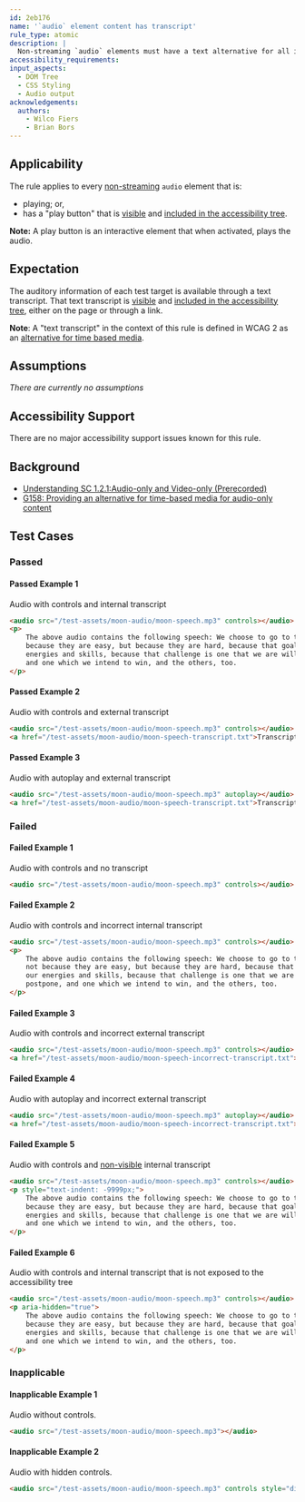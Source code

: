 ```yaml
---
id: 2eb176
name: '`audio` element content has transcript'
rule_type: atomic
description: |
  Non-streaming `audio` elements must have a text alternative for all included auditory information.
accessibility_requirements:
input_aspects:
  - DOM Tree
  - CSS Styling
  - Audio output
acknowledgements:
  authors:
    - Wilco Fiers
    - Brian Bors
---
```


## Applicability

The rule applies to every [non-streaming](#non-streaming-media-element) `audio` element that is:

- playing; or,
- has a "play button" that is [visible][] and [included in the accessibility tree][].

**Note:** A play button is an interactive element that when activated, plays the audio.

## Expectation

The auditory information of each test target is available through a text transcript. That text transcript is [visible][] and [included in the accessibility tree][], either on the page or through a link.

**Note**: A "text transcript" in the context of this rule is defined in WCAG 2 as an [alternative for time based media](https://www.w3.org/TR/WCAG21/#dfn-alternative-for-time-based-media).

## Assumptions

_There are currently no assumptions_

## Accessibility Support

There are no major accessibility support issues known for this rule.

## Background

- [Understanding SC 1.2.1:Audio-only and Video-only (Prerecorded)](https://www.w3.org/WAI/WCAG21/Understanding/audio-only-and-video-only-prerecorded)
- [G158: Providing an alternative for time-based media for audio-only content](https://www.w3.org/WAI/WCAG21/Techniques/general/G158)

## Test Cases

### Passed

#### Passed Example 1

Audio with controls and internal transcript

```html
<audio src="/test-assets/moon-audio/moon-speech.mp3" controls></audio>
<p>
	The above audio contains the following speech: We choose to go to the moon in this decade and do the other things, not
	because they are easy, but because they are hard, because that goal will serve to organize and measure the best of our
	energies and skills, because that challenge is one that we are willing to accept, one we are unwilling to postpone,
	and one which we intend to win, and the others, too.
</p>
```

#### Passed Example 2

Audio with controls and external transcript

```html
<audio src="/test-assets/moon-audio/moon-speech.mp3" controls></audio>
<a href="/test-assets/moon-audio/moon-speech-transcript.txt">Transcript</a>
```

#### Passed Example 3

Audio with autoplay and external transcript

```html
<audio src="/test-assets/moon-audio/moon-speech.mp3" autoplay></audio>
<a href="/test-assets/moon-audio/moon-speech-transcript.txt">Transcript</a>
```

### Failed

#### Failed Example 1

Audio with controls and no transcript

```html
<audio src="/test-assets/moon-audio/moon-speech.mp3" controls></audio>
```

#### Failed Example 2

Audio with controls and incorrect internal transcript

```html
<audio src="/test-assets/moon-audio/moon-speech.mp3" controls></audio>
<p>
	The above audio contains the following speech: We choose to go to the cheese in this decade and do the other things,
	not because they are easy, but because they are hard, because that goal will serve to organize and measure the best of
	our energies and skills, because that challenge is one that we are willing to accept, one we are unwilling to
	postpone, and one which we intend to win, and the others, too.
</p>
```

#### Failed Example 3

Audio with controls and incorrect external transcript

```html
<audio src="/test-assets/moon-audio/moon-speech.mp3" controls></audio>
<a href="/test-assets/moon-audio/moon-speech-incorrect-transcript.txt">Transcript</a>
```

#### Failed Example 4

Audio with autoplay and incorrect external transcript

```html
<audio src="/test-assets/moon-audio/moon-speech.mp3" autoplay></audio>
<a href="/test-assets/moon-audio/moon-speech-incorrect-transcript.txt">Transcript</a>
```

#### Failed Example 5

Audio with controls and [non-visible][visible] internal transcript

```html
<audio src="/test-assets/moon-audio/moon-speech.mp3" controls></audio>
<p style="text-indent: -9999px;">
	The above audio contains the following speech: We choose to go to the moon in this decade and do the other things, not
	because they are easy, but because they are hard, because that goal will serve to organize and measure the best of our
	energies and skills, because that challenge is one that we are willing to accept, one we are unwilling to postpone,
	and one which we intend to win, and the others, too.
</p>
```

#### Failed Example 6

Audio with controls and internal transcript that is not exposed to the accessibility tree

```html
<audio src="/test-assets/moon-audio/moon-speech.mp3" controls></audio>
<p aria-hidden="true">
	The above audio contains the following speech: We choose to go to the moon in this decade and do the other things, not
	because they are easy, but because they are hard, because that goal will serve to organize and measure the best of our
	energies and skills, because that challenge is one that we are willing to accept, one we are unwilling to postpone,
	and one which we intend to win, and the others, too.
</p>
```

### Inapplicable

#### Inapplicable Example 1

Audio without controls.

```html
<audio src="/test-assets/moon-audio/moon-speech.mp3"></audio>
```

#### Inapplicable Example 2

Audio with hidden controls.

```html
<audio src="/test-assets/moon-audio/moon-speech.mp3" controls style="display: none;"></audio>
```

[included in the accessibility tree]: #included-in-the-accessibility-tree 'Definition of included in the accessibility tree'
[visible]: #visible 'Definition of visible'
